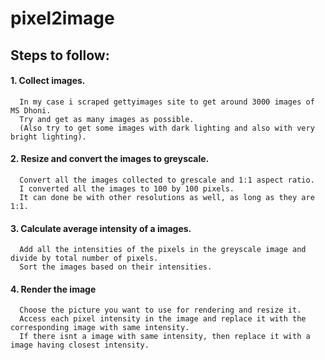 # pixel2image 
  ## Steps to follow:
  #### 1. Collect images.
      In my case i scraped gettyimages site to get around 3000 images of MS Dhoni. 
      Try and get as many images as possible.
      (Also try to get some images with dark lighting and also with very bright lighting).
  #### 2. Resize and convert the images to greyscale.
      Convert all the images collected to grescale and 1:1 aspect ratio.
      I converted all the images to 100 by 100 pixels.
      It can done be with other resolutions as well, as long as they are 1:1. 
  #### 3. Calculate average intensity of a images.
      Add all the intensities of the pixels in the greyscale image and divide by total number of pixels.
      Sort the images based on their intensities.
  #### 4. Render the image
      Choose the picture you want to use for rendering and resize it. 
      Access each pixel intensity in the image and replace it with the corresponding image with same intensity.
      If there isnt a image with same intensity, then replace it with a image having closest intensity.

